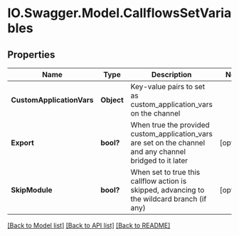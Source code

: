# IO.Swagger.Model.CallflowsSetVariables
## Properties

Name | Type | Description | Notes
------------ | ------------- | ------------- | -------------
**CustomApplicationVars** | **Object** | Key-value pairs to set as custom_application_vars on the channel | 
**Export** | **bool?** | When true the provided custom_application_vars are set on the channel and any channel bridged to it later | [optional] 
**SkipModule** | **bool?** | When set to true this callflow action is skipped, advancing to the wildcard branch (if any) | [optional] 

[[Back to Model list]](../README.md#documentation-for-models) [[Back to API list]](../README.md#documentation-for-api-endpoints) [[Back to README]](../README.md)

